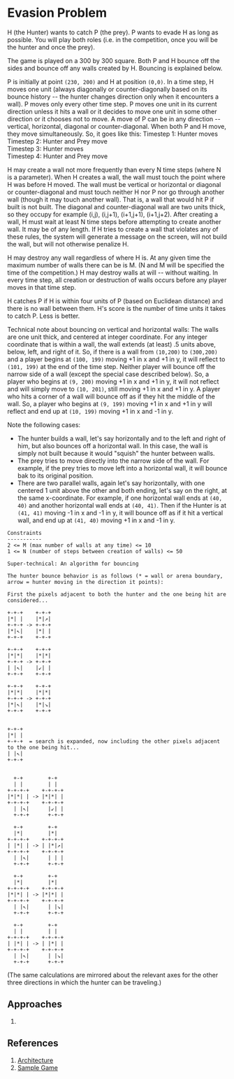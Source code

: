 # Evasion Problem
H (the Hunter) wants to catch P (the prey). P wants to evade H as long as possible. You will play both roles (i.e. in the competition, once you will be the hunter and once the prey).

The game is played on a 300 by 300 square. Both P and H bounce off the sides and bounce off any walls created by H. Bouncing is explained below.

P is initially at point ```(230, 200)``` and H at position ```(0,0)```. In a time step, H moves one unit (always diagonally or counter-diagonally based on its bounce history -- the hunter changes direction only when it encounters a wall). P moves only every other time step. P moves one unit in its current direction unless it hits a wall or it decides to move one unit in some other direction or it chooses not to move. A move of P can be in any direction -- vertical, horizontal, diagonal or counter-diagonal. When both P and H move, they move simultaneously. So, it goes like this:
Timestep 1: Hunter moves \
Timestep 2: Hunter and Prey move \
Timestep 3: Hunter moves \
Timestep 4: Hunter and Prey move

H may create a wall not more frequently than every N time steps (where N is a parameter). When H creates a wall, the wall must touch the point where H was before H moved. The wall must be vertical or horizontal or diagonal or counter-diagonal and must touch neither H nor P nor go through another wall (though it may touch another wall). That is, a wall that would hit P if built is not built. The diagonal and counter-diagonal wall are two units thick, so they occupy for example (i,j), (i,j+1), (i+1,j+1), (i+1,j+2). After creating a wall, H must wait at least N time steps before attempting to create another wall. It may be of any length. If H tries to create a wall that violates any of these rules, the system will generate a message on the screen, will not build the wall, but will not otherwise penalize H.

H may destroy any wall regardless of where H is. At any given time the maximum number of walls there can be is M. (N and M will be specified the time of the competition.) H may destroy walls at will -- without waiting. In every time step, all creation or destruction of walls occurs before any player moves in that time step.

H catches P if H is within four units of P (based on Euclidean distance) and there is no wall between them. H's score is the number of time units it takes to catch P. Less is better.

Technical note about bouncing on vertical and horizontal walls: The walls are one unit thick, and centered at integer coordinate. For any integer coordinate that is within a wall, the wall extends (at least) .5 units above, below, left, and right of it. So, if there is a wall from ```(10,200)``` to ```(300,200)``` and a player begins at ```(100, 199)``` moving +1 in x and +1 in y, it will reflect to ```(101, 199)``` at the end of the time step. Neither player will bounce off the narrow side of a wall (except the special case described below). So, a player who begins at ```(9, 200)``` moving +1 in x and +1 in y, it will not reflect and will simply move to ```(10, 201)```, still moving +1 in x and +1 in y. A player who hits a corner of a wall will bounce off as if they hit the middle of the wall. So, a player who begins at ```(9, 199)``` moving +1 in x and +1 in y will reflect and end up at ```(10, 199)``` moving +1 in x and -1 in y.

Note the following cases:

* The hunter builds a wall, let's say horizontally and to the left and right of him, but also bounces off a horizontal wall. In this case, the wall is simply not built because it would "squish" the hunter between walls.
* The prey tries to move directly into the narrow side of the wall. For example, if the prey tries to move left into a horizontal wall, it will bounce bak to its original position.
* There are two parallel walls, again let's say horizontally, with one centered 1 unit above the other and both ending, let's say on the right, at the same x-coordinate. For example, if one horizontal wall ends at ```(40, 40)``` and another horizontal wall ends at ```(40, 41)```. Then if the Hunter is at ```(41, 41)``` moving -1 in x and -1 in y, it will bounce off as if it hit a vertical wall, and end up at ```(41, 40)``` moving +1 in x and -1 in y.

```
Constraints
-----------
2 <= M (max number of walls at any time) <= 10
1 <= N (number of steps between creation of walls) <= 50
```

```
Super-technical: An algorithm for bouncing

The hunter bounce behavior is as follows (* = wall or arena boundary, arrow = hunter moving in the direction it points):

First the pixels adjacent to both the hunter and the one being hit are considered...

+-+-+    +-+-+
|*| |    |*|↗|
+-+-+ -> +-+-+
|*|↖|    |*| |
+-+-+    +-+-+

+-+-+    +-+-+
|*|*|    |*|*|
+-+-+ -> +-+-+
| |↖|    |↙| |
+-+-+    +-+-+

+-+-+    +-+-+
|*|*|    |*|*|
+-+-+ -> +-+-+
|*|↖|    |*|↘|
+-+-+    +-+-+


+-+-+
|*| |
+-+-+  = search is expanded, now including the other pixels adjacent to the one being hit...
| |↖|
+-+-+


  +-+        +-+
  | |        | |
+-+-+-+    +-+-+-+
|*|*| | -> |*|*| |
+-+-+-+    +-+-+-+
  | |↖|      |↙| |
  +-+-+      +-+-+

  +-+        +-+
  |*|        |*|
+-+-+-+    +-+-+-+
| |*| | -> | |*|↗|
+-+-+-+    +-+-+-+
  | |↖|      | | |
  +-+-+      +-+-+

  +-+        +-+
  |*|        |*|
+-+-+-+    +-+-+-+
|*|*| | -> |*|*| |
+-+-+-+    +-+-+-+
  | |↖|      | |↘|
  +-+-+      +-+-+

  +-+        +-+
  | |        | |
+-+-+-+    +-+-+-+
| |*| | -> | |*| |
+-+-+-+    +-+-+-+
  | |↖|      | |↘|
  +-+-+      +-+-+

```
(The same calculations are mirrored about the relevant axes for the other three directions in which the hunter can be traveling.)

## Approaches
1. 

## References
1. [Architecture](https://github.com/mipademiao/hps-evasionArchitecture)
2. [Sample Game](https://cims.nyu.edu/drecco2016/games/Evasion/views/index.html)

